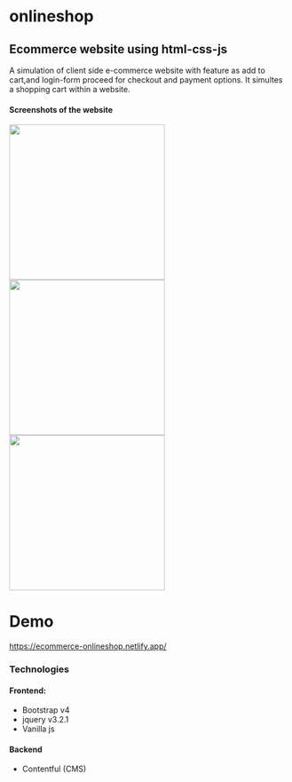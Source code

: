 # onlineshop
## Ecommerce website using html-css-js

A simulation of client side e-commerce website with feature as add to cart,and login-form proceed for checkout and payment options. It simultes a shopping cart within a website.

#### Screenshots of the website

<div>
 <p>
<img src="screenshot/dem1.png" width="280px">
<img src="screenshot/dem2.png" width="280px">
<img src="screenshot/demo3.png" width="280px">
  </p>
</div>

# Demo

https://ecommerce-onlineshop.netlify.app/

### Technologies

#### Frontend:

- Bootstrap v4
- jquery v3.2.1
- Vanilla js

#### Backend

- Contentful (CMS)
